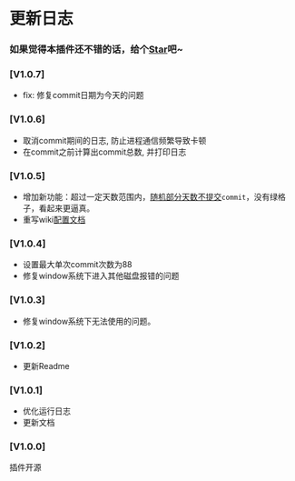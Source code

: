 # 更新日志

### 如果觉得本插件还不错的话，给个[Star](https://github.com/OBKoro1/autoCommit)吧~

<!-- TODO: 提交之前检查eslint -->
<!-- TODO: 修改webpack配置 -->

### [V1.0.7]

* fix: 修复commit日期为今天的问题

### [V1.0.6]

* 取消commit期间的日志, 防止进程通信频繁导致卡顿
* 在commit之前计算出commit总数, 并打印日志

### [V1.0.5]

* 增加新功能：超过一定天数范围内，[随机部分天数不提交](https://github.com/OBKoro1/autoCommit/wiki/%E9%85%8D%E7%BD%AE%E5%8F%8A%E4%BD%BF%E7%94%A8%E8%AF%B4%E6%98%8E#%E9%97%B4%E9%9A%94%E6%8F%90%E4%BA%A4)`commit`，没有绿格子，看起来更逼真。
* 重写wiki[配置文档](https://github.com/OBKoro1/autoCommit/wiki/%E9%85%8D%E7%BD%AE%E5%8F%8A%E4%BD%BF%E7%94%A8%E8%AF%B4%E6%98%8E)

### [V1.0.4]

* 设置最大单次commit次数为88
* 修复window系统下进入其他磁盘报错的问题

### [V1.0.3]

* 修复window系统下无法使用的问题。

### [V1.0.2]

* 更新Readme

### [V1.0.1]

* 优化运行日志
* 更新文档


### [V1.0.0]

插件开源
